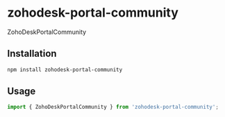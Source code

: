 # zohodesk-portal-community

ZohoDeskPortalCommunity

## Installation

```sh
npm install zohodesk-portal-community
```

## Usage


```js
import { ZohoDeskPortalCommunity } from 'zohodesk-portal-community';
```
